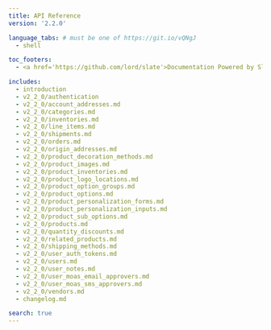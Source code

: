 ```yaml
---
title: API Reference
version: '2.2.0'

language_tabs: # must be one of https://git.io/vQNgJ
  - shell

toc_footers:
  - <a href='https://github.com/lord/slate'>Documentation Powered by Slate</a>

includes:
  - introduction
  - v2_2_0/authentication
  - v2_2_0/account_addresses.md
  - v2_2_0/categories.md
  - v2_2_0/inventories.md
  - v2_2_0/line_items.md
  - v2_2_0/shipments.md
  - v2_2_0/orders.md
  - v2_2_0/origin_addresses.md
  - v2_2_0/product_decoration_methods.md
  - v2_2_0/product_images.md
  - v2_2_0/product_inventories.md
  - v2_2_0/product_logo_locations.md
  - v2_2_0/product_option_groups.md
  - v2_2_0/product_options.md
  - v2_2_0/product_personalization_forms.md
  - v2_2_0/product_personalization_inputs.md
  - v2_2_0/product_sub_options.md
  - v2_2_0/products.md
  - v2_2_0/quantity_discounts.md
  - v2_2_0/related_products.md
  - v2_2_0/shipping_methods.md
  - v2_2_0/user_auth_tokens.md
  - v2_2_0/users.md
  - v2_2_0/user_notes.md
  - v2_2_0/user_moas_email_approvers.md
  - v2_2_0/user_moas_sms_approvers.md
  - v2_2_0/vendors.md
  - changelog.md

search: true
---
```


